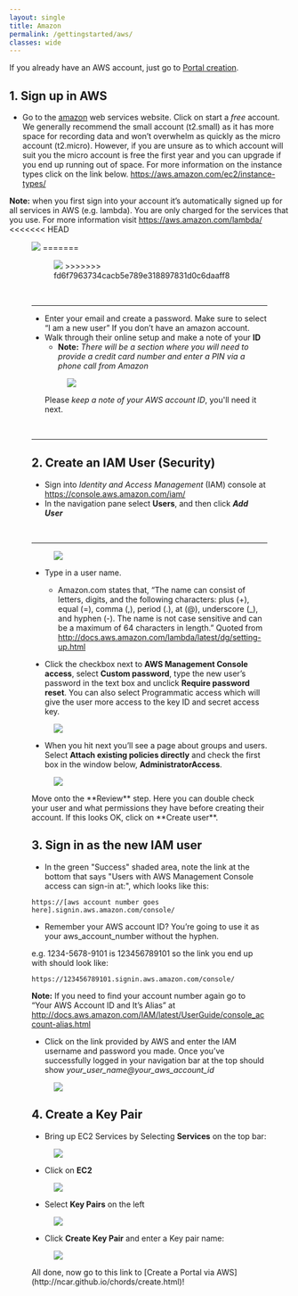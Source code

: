 ```yaml
---
layout: single
title: Amazon
permalink: /gettingstarted/aws/
classes: wide
---
```


If you already have an AWS account, just go to [Portal creation](http://ncar.github.io/chords/create.html).


## 1. Sign up in AWS
* Go to the <a href="https://aws.amazon.com/s/dm/optimization/server-side-test/free-tier/free_np/">amazon</a> web services website. Click on start a <em>free</em> account. We generally recommend the small account (t2.small) as it has more space for recording data and won’t overwhelm as quickly as the micro account (t2.micro). However, if you are unsure as to which account will suit you the micro account is free the first year and you can upgrade if you end up running out of space. For more information on the instance types click on the link below.
<a href=" https://aws.amazon.com/ec2/instance-types/ "> https://aws.amazon.com/ec2/instance-types/ </a>

**Note:** when you first sign into your account it’s automatically signed up for all services in AWS (e.g. lambda). You are only charged for the services that you use. For more information visit <a href=" https://aws.amazon.com/lambda/  "> https://aws.amazon.com/lambda/  </a>
<<<<<<< HEAD

<figure>
    <a href="{{ site.baseurl }}/assets/images/AWS_START.PNG"><img class="img-responsive" src="{{ site.baseurl }}/assets/images/AWS_START.PNG" ></a>
=======
<figure>
    <a href = "{{ site.baseurl }}/assets/images/AWS_START.PNG"><img class="img-responsive" src="{{ site.baseurl }}/assets/images/AWS_START.PNG"></a>
>>>>>>> fd6f7963734cacb5e789e318897831d0c6daaff8
</figure>
<br>
<hr>

* Enter your email and create a password. Make sure to select “I am a new user” If you don’t have an amazon account.
* Walk through their online setup and make a note of your **ID**
  - **Note:** <em>There will be a section where you will need to provide a credit card number and enter a PIN via a phone call from Amazon</em>
  <figure>
    <a href = "{{ site.baseurl }}/assets/images/AWS_Step1.PNG"><img class="img-responsive" src="{{ site.baseurl }}/assets/images/AWS_Step1.PNG"></a>
  </figure>
  Please <em>keep a note of your AWS account ID</em>, you'll need it next.

<br>
<hr>
  
## 2. Create an IAM User (Security)
* Sign into <em> Identity and Access Management</em> (IAM) console at <a href="https://console.aws.amazon.com/iam/">https://console.aws.amazon.com/iam/</a>
* In the navigation pane select **Users**, and then click <em>**Add User**</em>
<br>
<hr>
<figure>
    <a href = "{{ site.baseurl }}/assets/images/AWS_Step2.PNG"><img class="img-responsive" src="{{ site.baseurl }}/assets/images/AWS_Step2.PNG"></a>
</figure>

* Type in a user name.
  - Amazon.com states that, “The name can consist of letters, digits, and the following characters: plus (+), equal (=), comma (,), period (.), at (@), underscore (_), and hyphen (-). The name is not case sensitive and can be a maximum of 64 characters in length.” 
Quoted from http://docs.aws.amazon.com/lambda/latest/dg/setting-up.html

* Click the checkbox next to **AWS Management Console access**, select **Custom password**, type the new user’s password in the text box and unclick **Require password reset**. You can also select Programmatic access which will give the user more access to the key ID and secret access key.
<figure>
    <a href ="{{ site.baseurl }}/assets/images/AWS_Step3.PNG"> <img class="img-responsive" src="{{ site.baseurl }}/assets/images/AWS_Step3.PNG"></a>
</figure>

* When you hit next you’ll see a page about groups and users. Select **Attach existing policies directly** and check the first box in the window below, **AdministratorAccess**.
<figure>
    <a href = "{{ site.baseurl }}/assets/images/AWS_Step3.5.PNG"><img class="img-responsive" src="{{ site.baseurl }}/assets/images/AWS_Step3.5.PNG"></a>
</figure>
Move onto the **Review** step. Here you can double check your user and what permissions they have before creating their account. If this looks OK, click on **Create user**.


## 3. Sign in as the new IAM user

* In the green "Success" shaded area, note the link at the bottom that says "Users with AWS Management Console access can sign-in at:", which looks like this:
````
https://[aws account number goes here].signin.aws.amazon.com/console/
````
 - Remember your AWS account ID? You’re going to use it as your aws_account_number without the hyphen. 
 
 e.g. 1234-5678-9101 is 123456789101 so the link you end up with should look like: 
 `````
 https://123456789101.signin.aws.amazon.com/console/
`````
**Note:** If you need to find your account number again go to “Your AWS Account ID and It’s Alias” at http://docs.aws.amazon.com/IAM/latest/UserGuide/console_account-alias.html

* Click on the link provided by AWS and enter the IAM username and password you made. Once you’ve successfully logged in your navigation bar at the top should show <em> your_user_name@your_aws_account_id </em>
<figure>
    <a href ="{{ site.baseurl }}/assets/images/AWS_Step4.PNG"> <img class="img-responsive" src="{{ site.baseurl }}/assets/images/AWS_Step4.PNG"></a>
</figure>

## 4. Create a Key Pair

* Bring up EC2 Services by Selecting **Services** on the top bar:
<figure>
    <a href = "{{ site.baseurl }}/assets/images/AWS_Step4.5.PNG"><img class="img-responsive" src="{{ site.baseurl }}/assets/images/AWS_Step4.5.PNG" ></a>
</figure>

* Click on **EC2**
<figure>
    <a href = "{{ site.baseurl }}/assets/images/AWS_Step5.PNG"><img class="img-responsive" src="{{ site.baseurl }}/assets/images/AWS_Step5.PNG"></a>
</figure> 

* Select **Key Pairs** on the left
<figure>
    <a href = "{{ site.baseurl }}/assets/images/AWS_Step6.PNG"><img class="img-responsive" src="{{ site.baseurl }}/assets/images/AWS_Step6.PNG"></a>
</figure>

* Click **Create Key Pair** and enter a Key pair name:
<figure>
    <a href = "{{ site.baseurl }}/assets/images/AWS_Step7.PNG"><img class="img-responsive" src="{{ site.baseurl }}/assets/images/AWS_Step7.PNG"></a>
</figure>
All done, now go to this link to [Create a Portal via AWS](http://ncar.github.io/chords/create.html)! <!--this needs changed to go to current website link-->
